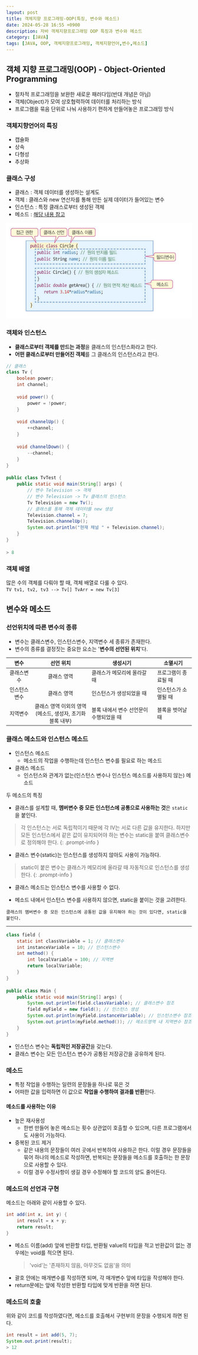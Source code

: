 ```yaml
---
layout: post
title: 객체지향 프로그래밍-OOP(특징, 변수와 메소드)
date: 2024-05-28 16:55 +0900
description: 자바 객체지향프로그래밍 OOP 특징과 변수와 메소드
category: [JAVA]
tags: [JAVA, OOP, 객체지향프로그래밍, 객체지향언어,변수,메소드]
---
```


## 객체 지향 프로그래밍(OOP) - Object-Oriented Programming

- 절차적 프로그래밍을 보완한 새로운 패러다임(반대 개념은 아님)
- 객체(Object)가 모여 상호협력하여 데이터를 처리하는 방식
- 프로그램을 묶음 단위로 나눠 사용하기 편하게 만들어놓은 프로그래밍 방식

### 객체지향언어의 특징

- 캡슐화
- 상속
- 다형성
- 추상화

### 클래스 구성

- 클래스 : 객체 데이터를 생성하는 설계도
- 객체 : 클래스와 new 연산자를 통해 만든 실제 데이터가 들어있는 변수
- 인스턴스 : 특정 클래스로부터 생성된 객체
- 메소드 : [해당 내용 참고](#메소드)

![OOP특징](<../assets/img/posts/oop(1).png>)

### 객체와 인스턴스

- **클래스로부터 객체를 만드는 과정**을 클래스의 인스턴스화라고 한다.
- **어떤 클래스로부터 만들어진 객체**를 그 클래스의 인스턴스라고 한다.

```java
// 클래스
class Tv {
    boolean power;
    int channel;

    void power() {
        power = !power;
    }

    void channelUp() {
        ++channel;
    }

    void channelDown() {
        --channel;
    }
}

public class TvTest {
    public static void main(String[] args) {
	    // 변수 Television -> 객체
	    // 변수 Television -> Tv 클래스의 인스턴스
        Tv Television = new Tv();
        // 클래스를 통해 객체 데이터를 new 생성
        Television.channel = 7;
        Television.channelUp();
        System.out.println("현재 채널 " + Television.channel);
    }
}

> 8
```

### 객체 배열

많은 수의 객체를 다뤄야 할 때, 객체 배열로 다룰 수 있다.<br/>
`TV tv1, tv2, tv3 --> Tv[] TvArr = new Tv[3]`

## 변수와 메소드

### 선언위치에 따른 변수의 종류

- 변수는 클래스변수, 인스턴스변수, 지역변수 세 종류가 존재한다.
- 변수의 종류를 결정짓는 중요한 요소는 '**변수의 선언된 위치**'다.

|     변수     |                           선언 위치                            | 생성시기                                | 소멸시기             |
| :----------: | :------------------------------------------------------------: | --------------------------------------- | -------------------- |
|  클래스변수  |                          클래스 영역                           | 클래스가 메모리에 올라갈 때             | 프로그램이 종료될 때 |
| 인스턴스변수 |                          클래스 영역                           | 인스턴스가 생성되었을 때                | 인스턴스가 소멸될 때 |
|   지역변수   | 클래스 영역 이외의 영역<br/>(메소드, 생성자, 초기화 블록 내부) | 블록 내에서 변수 선언문이 수행되었을 때 | 블록을 벗어날 때     |

### 클래스 메소드와 인스턴스 메소드

- 인스턴스 메소드
  - 메소드의 작업을 수행하는데 인스턴스 변수를 필요로 하는 메소드
- 클래스 메소드
  - 인스턴스와 관계가 없는(인스턴스 변수나 인스턴스 메소드를 사용하지 않는) 메소드

두 메소드의 특징

- 클래스를 설계할 때, **멤버변수 중 모든 인스턴스에 공통으로 사용하는 것**은 `static`을 붙인다.

> 각 인스턴스는 서로 독립적이기 때문에 각 IV는 서로 다른 값을 유지한다. 하지만 모든 인스턴스에서 같은 값이 유지되어야 하는 변수는 static을 붙여 클래스변수로 정의해야 한다.
{: .prompt-info }

- 클래스 변수(static)는 인스턴스를 생성하지 않아도 사용이 가능하다.

> static이 붙은 변수는 클래스가 메모리에 올라갈 때 자동적으로 인스턴스를 생성한다.
{: .prompt-info }

- 클래스 메소드는 인스턴스 변수를 사용할 수 없다.

- 메소드 내에서 인스턴스 변수를 사용하지 않으면, static을 붙이는 것을 고려한다.

`클래스의 멤버변수 중 모든 인스턴스에 공통된 값을 유지해야 하는 것이 있다면, static을 붙인다.`
<br/>

---

```java
class field {
	static int classVariable = 1; // 클래스변수
	int instanceVariable = 10; // 인스턴스변수
	int method() {
		int localVariable = 100; // 지역변
		return localVariable;
    }
}

public class Main {
	public static void main(String[] args) {
		System.out.println(field.classVariable); // 클래스변수 참조
		field myField = new field(); // 인스턴스 생성
		System.out.println(myField.instanceVariable); // 인스턴스변수 참조
		System.out.println(myField.method()); // 메소드영역 내 지역변수 참조
	}
}
```

- 인스턴스 변수는 **독립적인 저장공간**을 갖는다.
- 클래스 변수는 모든 인스턴스 변수가 공통된 저장공간을 공유하게 된다.

### 메소드

- 특정 작업을 수행하는 일련의 문장들을 하나로 묶은 것
- 어떠한 값을 입력하면 이 값으로 **작업을 수행하여 결과를 반환**한다.

#### 메소드를 사용하는 이유

- 높은 재사용성
  - 한번 만들어 놓은 메소드는 횟수 상관없이 호출할 수 있으며, 다른 프로그램에서도 사용이 가능하다.
- 중복된 코드 제거
  - 같은 내용의 문장들이 여러 곳에서 반복하여 사용하곤 한다. 이럴 경우 문장들을 묶어 하나의 메소드로 작성하면, 반복되는 문장들을 메소드를 호출하는 한 문장으로 사용할 수 있다.
  - 이럴 경우 수정사항이 생길 경우 수정해야 할 코드의 양도 줄어든다.

### 메소드의 선언과 구현

메소드는 아래와 같이 사용할 수 있다.

```java
int add(int x, int y) {
	int result = x + y;
	return result;
}
```

- 메소드 이름(add) 앞에 반환할 타입, 반환될 value의 타입을 적고 반환값이 없는 경우에는 void를 적으면 된다.
  > 'void'는 '존재하지 않음, 아무것도 없음'을 의미
- 괄호 안에는 매개변수를 작성하면 되며, 각 매개변수 앞에 타입을 작성해야 한다.
- return문에는 앞에 작성한 반환할 타입에 맞게 반환을 하면 된다.

### 메소드의 호출

위와 같이 코드를 작성하였다면, 메소드를 호출해서 구현부의 문장을 수행되게 하면 된다.

```java
int result = int add(5, 7);
System.out.print(result);
> 12
```
